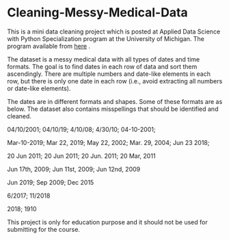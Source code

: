 # Cleaning-Messy-Medical-Data
 
This is a mini data cleaning project which is posted at Applied Data Science with Python Specialization program at the University of Michigan. The program available from [here](https://www.coursera.org/learn/python-text-mining) .


The dataset is a messy medical data with all types of dates and time formats. The goal is to find dates in each row of data and sort them ascendingly. There are multiple numbers and date-like elements in each row, but there is only one date in each row (i.e., avoid extracting all numbers or date-like elements). 

The dates are in different formats and shapes. Some of these formats are as below. The dataset also contains misspellings that should be identified and cleaned. 


04/10/2001; 04/10/19; 4/10/08; 4/30/10; 04-10-2001;

Mar-10-2019; Mar 22, 2019; May 22, 2002; Mar. 29, 2004; Jun 23 2018;

20 Jun 2011; 20 Jun 2011; 20 Jun. 2011; 20 Mar, 2011

Jun 17th, 2009; Jun 11st, 2009; Jun 12nd, 2009

Jun 2019; Sep 2009; Dec 2015

6/2017; 11/2018

2018; 1910


This project is only for education purpose and it should not be used for submitting for the course. 